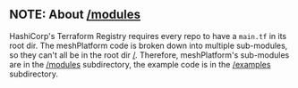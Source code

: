 ## NOTE: About [/modules](https://github.com/meshcloud/terraform-aws-meshplatform/tree/master/modules)

HashiCorp's Terraform Registry requires every repo to have a `main.tf` in its root dir. The meshPlatform code is broken down into multiple sub-modules, so they can't all be in the root dir [/](https://github.com/meshcloud/terraform-aws-meshplatform/tree/master). Therefore, meshPlatform's sub-modules are in the [/modules](https://github.com/meshcloud/terraform-aws-meshplatform/tree/master/modules) subdirectory, the example code is in the [/examples](https://github.com/meshcloud/terraform-aws-meshplatform/tree/master/examples) subdirectory.
